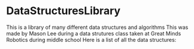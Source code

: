 # DataStructuresLibrary

This is a library of many different data structures and algorithms
This was made by Mason Lee during a data strutures class taken at Great Minds Robotics during middle school
Here is a list of all the data structures:
